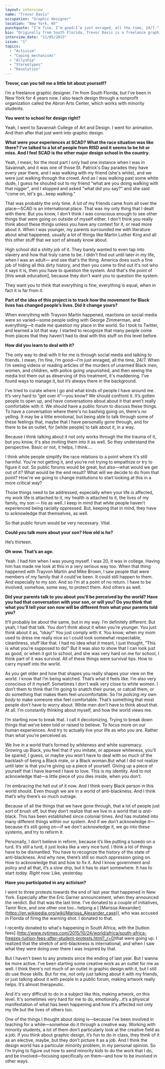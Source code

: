 ```yaml
---
layout: interview
name: "Trevor Davis"
occupation: "Graphic designer"
location: "New York, NY"
punchquote: "I’m fine, I’m good—I’m just enraged, all the time, 24/7."
bio: "Originally from South Florida, Trevor Davis is a freelance graphic designer with a degree from the Savannah College of Art & Design, where he studied animation. Now based in New York City, his work ranges from ad campaigns for well-known companies to playful and thought-provoking personal projects. Trevor also teaches minority students graphic design skills through the Abrons Art Center. "
interview_date: "11/05/2015"
issue: "1"
topics:
  - "Activism"
  - "Coping mechanisms"
  - "Allyship"
  - "Stereotypes"
  - "Revolution"
---
```


**Trevor, can you tell me a little bit about yourself?**

I’m a freelance graphic designer. I’m from South Florida, but I’ve been in New York for 4 years now. I also teach design through a nonprofit organization called the Abron Arts Center, which works with minority students.

**You went to school for design right?**

Yeah, I went to Savannah College of Art and Design. I went for animation. And then after that just went into graphic design.

**What were your experiences at SCAD? What the race situation was like there? I've talked to a lot of people from RISD and it seems to be hit or miss. And I feel SCAD is the other major design school in the country.**

Yeah, I mean, for the most part I only had one instance when I was in Savannah, and it was one of those St. Patrick's Day parades they have every year there, and I was walking with my friend (she's white), and we were just walking through the crowd. And as I was walking past some white dude, I guess he shouted out to my friend "what are you doing walking with that nigger", and I stopped and asked "what did you say?" and she said "come on, let's go...keep walking."

That was probably the only time. A lot of my friends came from all over the place—SCAD is an international place. That was my only thing that I dealt with there. But you know, I don't think I was conscious enough to see other things that were going on outside of myself either. I don't think you really think about these things unless you have any context for it, or read more about it. When I was younger, my parents surrounded me with literature about what happened, usually a lot of things like Martin Luther King and all this other stuff that we sort of already know about.

High school did a shitty job of it. They barely wanted to even tap into slavery and how that truly came to be. I didn't find out until later in my life, when I was an adult— and see that's the thing. America does such a fine job of hiding all this dirty history, and then you come to find out it's not who it says it is, then you have to question the system. And that's the point of [this weak education], because they don't want you to question the system.

They want you to think that everything is fine, everything is equal, when in fact it is far from it.

**Part of the idea of this project is to track how the movement for Black lives has changed people’s lives. Did it change yours?**

When everything with Trayvon Martin happened, reactions on social media were so varied—some people siding with George Zimmerman, and everything—it made me question my place in the world. So I took to Twitter, and learned a lot that way. I started to recognize that many people come from places that they haven’t had to deal with this stuff on this level before.

**How did you learn to deal with it?**

The only way to deal with it for me is through social media and talking to friends. I mean, I’m fine, I’m good—I’m just enraged, all the time, 24/7. When I’m seeing videos or reading articles of the murders of unarmed Black men, women, and children, with police going unpunished, and then seeing the media trot them out as deserving of this treatment, it's maddening. I've found ways to manage it, but it’s always there in the background.

I’ve tried to curate where I go and what kinds of people I have around me. It’s very hard to “get over it”—you know? We should confront it. It’s gotten people to open up, and have conversations about about it that aren’t really comfortable with it. We should have a public forum to discuss these things. To have a conversation where there's no bashing going on, there's no yelling. It may be a little emotional, but being able to talk through some of these feelings that, maybe that I have personally gone through, and for there to be an outlet, for [white people] to talk about it, in a way.

Because I think talking about it not only works through the the trauma of it, but you know, it's also inviting them into it as well. So they understand the perspective. Basic or not, it helps, I think....

I think white people simplify the race relations to a point where it's still harmful. You're not getting it, and you're not trying to empathize or try to figure it out. So public forums would be great, but also—what would we get out of it? What would be the end result? What will we decide to do from that point? How're we going to change institutions to start looking at this in a more critical way?

Those things need to be addressed, especially when your life is  affected, my work life is attached to it, my health is attached to it, the lives of my family, my son — his as well..I keep in mind that white people haven’t experienced being racially oppressed. But, keeping that in mind, they have to acknowledge that themselves, as well.

So that public forum would be very necessary. Vital.

**Could you talk more about your son? How old is he?**

He’s thirteen.

**Oh wow. That’s an age.**

Yeah. I had him when I was young myself. I was 20, it was in college. Having him has made me look at this in a very serious way too. When that thing happened with Trayvon Martin and Mike Brown, I saw people that were members of my family that it could’ve been. It could still happen to them. And especially to my son. And so I’m at a point of no return. I have to be involved, somehow, some way, to protect them. And others as well.

**Did your parents talk to you about you’ll be perceived by the world? Have you had that conversation with your son, or will you? Do you think that what you’ll tell your son now will be different from what your parents told you?**

It’ll probably be about the same, but in my way. I’m definitely different. But yeah, I had that talk. You don’t think about it when you’re younger. You just think about it as, “okay!” You just comply with it. You know, when my mom used to dress me really nice so I could look somewhat respectable, cleanliness, stuff like that. I had no idea what it meant, I just thought, “This is what you’re supposed to do!” But it was also to show that I can look just as good, or when it got to school, and she was very hard on me for school, I think part of it was survival. All of these things were survival tips. How to carry myself into the world.

As you get older and how that shapes you really shapes your view on the world. I know that I’m being watched. That’s what it feels like. I’m also very conscious of it myself. Sometimes I don’t walk very close to white women. I don’t them to think that I’m going to snatch their purse, or catcall them, or do something that makes them feel uncomfortable. So I’m *policing my own body* to make someone else feel comfortable. That’s something that most people don’t have to worry about. White men don’t have to think about that. At all. I’m constantly thinking about myself, and how the world views me.

I’m starting now to break that. I call it decolonizing. Trying to break down things that we’ve been told or raised to believe. To focus more on our human experiences. And try to actually live your life as who you *are*. Rather than what you’re perceived as.

We live in a world that’s formed by whiteness and white supremacy. Growing up Black, you feel that if you imitate, or appease whiteness, you’ll be spared, I guess, or maybe you won’t have to deal with so much of the backlash of being a Black male, or a Black woman.But what I did not realize until later is that you’re giving up a piece of yourself. Giving up a piece of yourself that I have learned I have to love. This is my identity. And to not acknowledge that—a little piece of you dies inside, when you don’t.

I’m embracing the hell out of it now. And I think every Black person in this world should. Even though we are in a world of anti-blackness. And I think that’s why there’s so much outrage.

Because of all the things that we have gone through, that a lot of people just sort of brush off, but they don’t realize that we live in a world that is *anti*-black. This has been established since colonial times. And has mutated into many different things within our system. And if we don’t acknowledge it—because it’s still going on—if we don’t acknowledge it, we go into these systems, and try to reform it.

Personally, I don’t believe in reform, because it’s like putting a tuxedo on a turd. It’s still a turd, it just looks like a very nice turd. I think a lot of things have to be dismantled. You have to recognize the history of the state of anti-blackness. And why now, there’s still so much oppression going on. How to acknowledge that and how to fix it. And I know government and policy and all that, it’s a slow drip, but it has to start somewhere. It has to start *today. Right now.* Like, yesterday.

**Have you participated in any activism?**

I went to three protests towards the end of last year that happened in New York. Especially after the Eric Garner announcement, when they announced the verdict. But that was the last time. I've donated to a couple of initiatives, Tamir Rice, and one other one too...helping a [ [Marissa Alexander] (https://en.wikipedia.org/wiki/Marissa_Alexander_case)], who was accused in Florida of firing the warning shot. I donated to that.

I recently donated to what's happening in South Africa, with the [tuition fees] (http://www.nytimes.com/2015/10/24/world/africa/south-africa-freezes-tuition-fees-after-student-protests.html?_r=0)that were going up. I realized that the stretch of anti-blackness is international, and when I saw what they were doing over there I was inspired by that.

But I haven't been to any protests since the ending of last year. But I wanna be more active. I’ve been starting some creative work as an outlet for me as well. I think there's not much of an outlet in graphic design with it, but I still do use those skills. But for me, not only just talking about it with my friends, or just talking about it with people in a public forum, making artwork really helps. It’s almost therapeutic.

And it's very difficult to do in a subject like this, making artwork, on this level. It's sometimes very hard for me to do, emotionally...it’s a physical manifestation of what has been happening and how it's affected not only my life but the lives of others too.

One of the things I thought about doing is—because I’ve been involved in teaching for a while—somehow do it through a creative way. Working with minority students, a lot of them don’t particularly look at the creative field as a job. If you think about graphic design, it’s fun to do in class, they think of it as an elective, maybe, but they don’t picture it as a job. And I think the design world has a particular minority problem, in my personal opinion. So I’m trying to figure out how to send minority kids to do the work that I do, and be involved—focusing specifically on them—and how to be involved in other ways.
